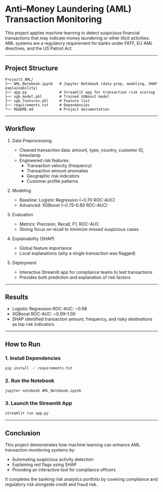 # Anti–Money Laundering (AML) Transaction Monitoring

This project applies machine learning to detect suspicious financial transactions that may indicate money laundering or other illicit activities. AML systems are a regulatory requirement for banks under FATF, EU AML directives, and the US Patriot Act.

---

## Project Structure

```
Project3_AML/
├── AML_Notebook.ipynb   # Jupyter Notebook (data prep, modeling, SHAP explainability)
├── app.py               # Streamlit app for transaction risk scoring
├── xgb_model.pkl        # Trained XGBoost model
├── xgb_features.pkl     # Feature list
├── requirements.txt     # Dependencies
└── README.md            # Project documentation
```

---

## Workflow

1. Data Preprocessing
   - Cleaned transaction data: amount, type, country, customer ID, timestamp
   - Engineered risk features:
     - Transaction velocity (frequency)
     - Transaction amount anomalies
     - Geographic risk indicators
     - Customer profile patterns

2. Modeling
   - Baseline: Logistic Regression (~0.70 ROC-AUC)
   - Advanced: XGBoost (~0.75–0.80 ROC-AUC)

3. Evaluation
   - Metrics: Precision, Recall, F1, ROC-AUC
   - Strong focus on recall to minimize missed suspicious cases

4. Explainability (SHAP)
   - Global feature importance
   - Local explanations (why a single transaction was flagged)

5. Deployment
   - Interactive Streamlit app for compliance teams to test transactions
   - Provides both prediction and explanation of risk factors

---

## Results

- Logistic Regression ROC-AUC: ~0.98
- XGBoost ROC-AUC: ~0.99–1.00
- SHAP identified transaction amount, frequency, and risky destinations as top risk indicators.

---

## How to Run

### 1. Install Dependencies

```bash
pip install -r requirements.txt
```

### 2. Run the Notebook

```bash
jupyter notebook AML_Notebook.ipynb
```

### 3. Launch the Streamlit App

```bash
streamlit run app.py
```

---

## Conclusion

This project demonstrates how machine learning can enhance AML transaction monitoring systems by:
- Automating suspicious activity detection
- Explaining red flags using SHAP
- Providing an interactive tool for compliance officers

It completes the banking risk analytics portfolio by covering compliance and regulatory risk alongside credit and fraud risk.
